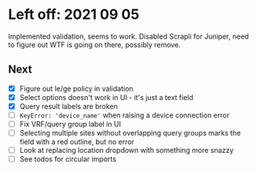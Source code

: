 # Left off: 2021 09 05
Implemented validation, seems to work.
Disabled Scrapli for Juniper, need to figure out WTF is going on there, possibly remove.

## Next
- [x] Figure out le/ge policy in validation
- [x] Select options doesn't work in UI - it's just a text field
- [x] Query result labels are broken
- [ ] `KeyError: 'device_name'` when raising a device connection error
- [ ] Fix VRF/query group label in UI
- [ ] Selecting multiple sites without overlapping query groups marks the field with a red outline, but no error
- [ ] Look at replacing location dropdown with something more snazzy
- [ ] See todos for circular imports
